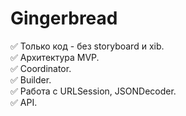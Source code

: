 # Gingerbread
✅ Только код - без storyboard и xib.   
✅ Архитектура MVP.   
✅ Coordinator.   
✅ Builder.   
✅ Работа с URLSession, JSONDecoder.   
✅ API.   
